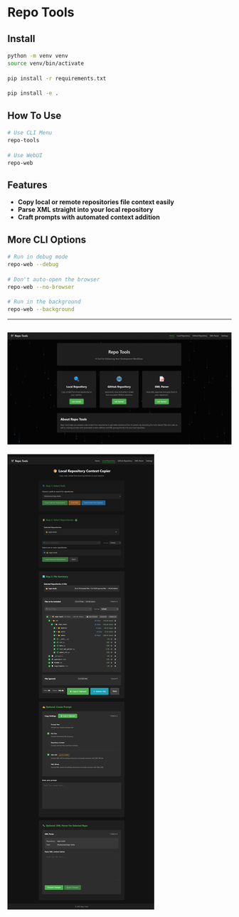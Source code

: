 # Repo Tools

## Install

```bash
python -m venv venv
source venv/bin/activate

pip install -r requirements.txt

pip install -e .
```

## How To Use

```bash
# Use CLI Menu
repo-tools

# Use WebUI
repo-web
```

## Features
- **Copy local or remote repositories file context easily**
- **Parse XML straight into your local repository**
- **Craft prompts with automated context addition**

## More CLI Options

```bash
# Run in debug mode
repo-web --debug

# Don't auto-open the browser
repo-web --no-browser

# Run in the background
repo-web --background
```
---
![WebUI Home Page](images/ss.png)
---
![WebUI Home Page](images/lr.png)